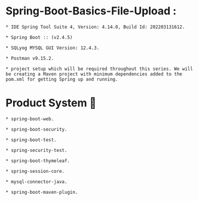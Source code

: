 # Spring-Boot-Basics-File-Upload :

    * IDE Spring Tool Suite 4, Version: 4.14.0, Build Id: 202203131612.
    
    * Spring Boot :: (v2.4.5)
    
    * SQLyog MYSQL GUI Version: 12.4.3.
    
    * Postman v9.15.2.

	* project setup which will be required throughout this series. We will be creating a Maven project with minimum dependencies added to the pom.xml for getting Spring up and running. 

# Product System 🔧
	
	* spring-boot-web.
	
	* spring-boot-security.
	
	* spring-boot-test.
	
	* spring-security-test.
	
	* spring-boot-thymeleaf.
	
	* spring-session-core.
	
	* mysql-connector-java.
	
	* spring-boot-maven-plugin.
	